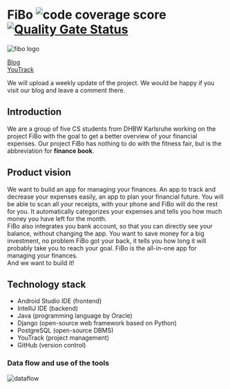 # FiBo ![code coverage score](https://codecov.io/gh/Cebox82/FiBo/branch/master/graph/badge.svg) [![Quality Gate Status](https://sonarcloud.io/api/project_badges/measure?project=Cebox82_FiBo&metric=alert_status)](https://sonarcloud.io/summary/new_code?id=Cebox82_FiBo)

![fibo logo](/docs/fibo_logo.png)

[Blog](https://fibo952390745.wordpress.com)<br>
[YouTrack](https://dhbw-karlsruhe.myjetbrains.com/youtrack/dashboard?id=3a05db8f-60ae-41e1-9a4a-5b7688cedc66)<br>

We will upload a weekly update of the project. We would be happy if you visit our blog and leave a comment there.

## Introduction

We are a group of five CS students from DHBW Karlsruhe working on the project FiBo with the goal to get a better
overview of your financial expenses. Our project FiBo has nothing to do with the fitness fair, but is the abbreviation
for **finance book**.

## Product vision
We want to build an app for managing your finances. An app to track and decrease your expenses easily, an app to plan your financial future.
You will be able to scan all your receipts, with your phone and FiBo will do the rest for you. It automatically categorizes your expenses and tells you how much money you have left for the month.<br>
FiBo also integrates you bank account, so that you can directly see your balance, without changing the app. You want to save money for a big investment, no problem FiBo got your back, it tells you how long it will probably take you to reach your goal.
FiBo is the all-in-one app for managing your finances.<br>
And we want to build it!



## Technology stack

- Android Studio IDE (frontend)
- IntelliJ IDE (backend)
- Java (programming language by Oracle)
- Django (open-source web framework based on Python)
- PostgreSQL (open-source DBMS)
- YouTrack (project management)
- GitHub (version control)

### Data flow and use of the tools

![dataflow](/docs/dataflow.jpg "Data flow and use of the tools")
